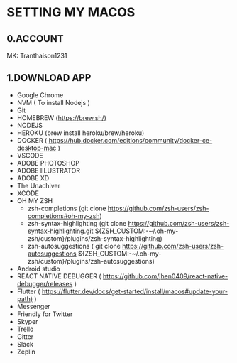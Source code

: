 # SETTING MY MACOS

## 0.ACCOUNT

MK: Tranthaison1231

## 1.DOWNLOAD APP

- Google Chrome
- NVM ( To install Nodejs )
- Git
- HOMEBREW (<https://brew.sh/)>
- NODEJS
- HEROKU (brew install heroku/brew/heroku)
- DOCKER ( <https://hub.docker.com/editions/community/docker-ce-desktop-mac> )
- VSCODE
- ADOBE PHOTOSHOP
- ADOBE IILUSTRATOR
- ADOBE XD
- The Unachiver
- XCODE
- OH MY ZSH
  - zsh-completions (git clone https://github.com/zsh-users/zsh-completions#oh-my-zsh)
  - zsh-syntax-highlighting (git clone https://github.com/zsh-users/zsh-syntax-highlighting.git ${ZSH_CUSTOM:-~/.oh-my-zsh/custom}/plugins/zsh-syntax-highlighting)
  - zsh-autosuggestions ( git clone https://github.com/zsh-users/zsh-autosuggestions ${ZSH_CUSTOM:-~/.oh-my-zsh/custom}/plugins/zsh-autosuggestions)
- Android studio
- REACT NATIVE DEBUGGER ( <https://github.com/jhen0409/react-native-debugger/releases> )
- Flutter ( <https://flutter.dev/docs/get-started/install/macos#update-your-path)> )
- Messenger
- Friendly for Twitter
- Skyper
- Trello
- Gitter
- Slack
- Zeplin
